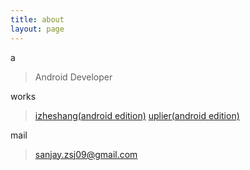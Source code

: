 ```yaml
---
title: about
layout: page
---
```


a

> Android Developer

works

> [izheshang(android edition)](http://www.izheshang.com/mobi/)
> [uplier(android edition)](http://www.uplier.com/down.html)

mail

> sanjay.zsj09@gmail.com
